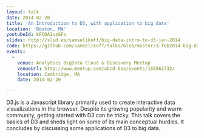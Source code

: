 ```yaml
---
layout: talk
date: 2014-02-20
title: 'An Introduction to D3, with application to big data'
location: 'Boston, MA'
youtubeId: kFCDA1uzGFo
slides: http://slid.es/samselikoff/big-data-intro-to-d3-jan-2014
code: https://github.com/samselikoff/talks/blob/master/3-feb2014-big-data-intro-to-d3
events:
  -
    venue: Analytics BigData Cloud & Discovery Meetup
    venueUrl: http://www.meetup.com/abcd-bos/events/165561732/
    location: Cambridge, MA
    date: 2014-02-20

---
```


D3.js is a Javascript library primarily used to create interactive data visualizations in the browser. Despite its growing popularity and warm community, getting started with D3 can be tricky. This talk covers the basics of D3 and sheds light on some of its main conceptual hurdles. It concludes by discussing some applications of D3 to big data.
